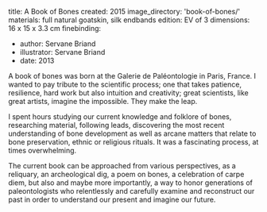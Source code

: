 title: A Book of Bones 
created: 2015
image_directory: 'book-of-bones/'
materials: full natural goatskin, silk endbands
edition: EV of 3
dimensions: 16 x 15 x 3.3 cm
finebinding:
- author: Servane Briand
- illustrator: Servane Briand
- date: 2013

A book of bones was born at the Galerie de Paléontologie in Paris, France. I wanted to pay tribute to the scientific process; one that takes patience, resilience, hard work but also intuition and creativity; great scientists, like great artists, imagine the impossible. They make the leap.

I spent hours studying our current knowledge and folklore of bones, researching material, following leads, discovering the most recent understanding of bone development as well as arcane matters that relate to bone preservation, ethnic or religious rituals. It was a fascinating process, at times overwhelming.

The current book can be approached from various perspectives, as a reliquary, an archeological dig, a poem on bones, a celebration of carpe diem, but also and maybe more importantly, a way to honor generations of paleontologists who relentlessly and carefully examine and reconstruct our past in order to understand our present and imagine our future.
